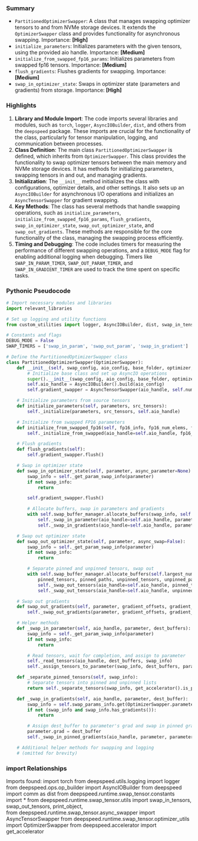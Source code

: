 

### Summary



* `PartitionedOptimizerSwapper`: A class that manages swapping optimizer tensors to and from NVMe storage devices. It extends the `OptimizerSwapper` class and provides functionality for asynchronous swapping. Importance: **[High]**
* `initialize_parameters`: Initializes parameters with the given tensors, using the provided aio handle. Importance: **[Medium]**
* `initialize_from_swapped_fp16_params`: Initializes parameters from swapped fp16 tensors. Importance: **[Medium]**
* `flush_gradients`: Flushes gradients for swapping. Importance: **[Medium]**
* `swap_in_optimizer_state`: Swaps in optimizer state (parameters and gradients) from storage. Importance: **[High]**

### Highlights



1. **Library and Module Import**: The code imports several libraries and modules, such as `torch`, `logger`, `AsyncIOBuilder`, `dist`, and others from the `deepspeed` package. These imports are crucial for the functionality of the class, particularly for tensor manipulation, logging, and communication between processes.
2. **Class Definition**: The main class `PartitionedOptimizerSwapper` is defined, which inherits from `OptimizerSwapper`. This class provides the functionality to swap optimizer tensors between the main memory and NVMe storage devices. It has methods for initializing parameters, swapping tensors in and out, and managing gradients.
3. **Initialization**: The `__init__` method initializes the class with configurations, optimizer details, and other settings. It also sets up an `AsyncIOBuilder` for asynchronous I/O operations and initializes an `AsyncTensorSwapper` for gradient swapping.
4. **Key Methods**: The class has several methods that handle swapping operations, such as `initialize_parameters`, `initialize_from_swapped_fp16_params`, `flush_gradients`, `swap_in_optimizer_state`, `swap_out_optimizer_state`, and `swap_out_gradients`. These methods are responsible for the core functionality of the class, managing the swapping process efficiently.
5. **Timing and Debugging**: The code includes timers for measuring the performance of different swapping operations, and a `DEBUG_MODE` flag for enabling additional logging when debugging. Timers like `SWAP_IN_PARAM_TIMER`, `SWAP_OUT_PARAM_TIMER`, and `SWAP_IN_GRADIENT_TIMER` are used to track the time spent on specific tasks.

### Pythonic Pseudocode

```python
# Import necessary modules and libraries
import relevant_libraries

# Set up logging and utility functions
from custom_utilities import logger, AsyncIOBuilder, dist, swap_in_tensors, swap_out_tensors, print_object, get_sized_buffers, AsyncTensorSwapper, OptimizerSwapper, get_accelerator

# Constants and flags
DEBUG_MODE = False
SWAP_TIMERS = ['swap_in_param', 'swap_out_param', 'swap_in_gradient']

# Define the PartitionedOptimizerSwapper class
class PartitionedOptimizerSwapper(OptimizerSwapper):
    def __init__(self, swap_config, aio_config, base_folder, optimizer, largest_numel, device, dtype, timers):
        # Initialize base class and set up AsyncIO operations
        super().__init__(swap_config, aio_config, base_folder, optimizer, largest_numel, device, dtype, timers)
        self.aio_handle = AsyncIOBuilder().build(aio_config)
        self.gradient_swapper = AsyncTensorSwapper(aio_handle, self.numel_alignment, timers)

    # Initialize parameters from source tensors
    def initialize_parameters(self, parameters, src_tensors):
        self._initialize(parameters, src_tensors, self.aio_handle)

    # Initialize from swapped FP16 parameters
    def initialize_from_swapped_fp16(self, fp16_info, fp16_num_elems, fp16_buffers, fp32_params):
        self._initialize_from_swapped(aio_handle=self.aio_handle, fp16_info=fp16_info, fp16_num_elems=fp16_num_elems, fp16_buffers=fp16_buffers, fp32_params=fp32_params)

    # Flush gradients
    def flush_gradients(self):
        self.gradient_swapper.flush()

    # Swap in optimizer state
    def swap_in_optimizer_state(self, parameter, async_parameter=None):
        swap_info = self._get_param_swap_info(parameter)
        if not swap_info:
            return

        self.gradient_swapper.flush()

        # Allocate buffers, swap in parameters and gradients
        with self.swap_buffer_manager.allocate_buffers(swap_info, self.largest_numel, parameter.dtype) as pinned_buffers:
            self._swap_in_parameter(aio_handle=self.aio_handle, parameter=parameter, dest_buffers=pinned_buffers)
            self._swap_in_gradients(aio_handle=self.aio_handle, parameter=parameter, dest_buffer=pinned_buffers[-1])

    # Swap out optimizer state
    def swap_out_optimizer_state(self, parameter, async_swap=False):
        swap_info = self._get_param_swap_info(parameter)
        if not swap_info:
            return

        # Separate pinned and unpinned tensors, swap out
        with self.swap_buffer_manager.allocate_buffers(self.largest_numel, self.dtype) as pinned_buffers:
            pinned_tensors, pinned_paths, unpinned_tensors, unpinned_paths = self._separate_pinned_tensors(swap_info)
            self._swap_out_tensors(aio_handle=self.aio_handle, pinned_tensors=pinned_tensors, pinned_paths=pinned_paths)
            self._swap_out_tensors(aio_handle=self.aio_handle, unpinned_tensors=unpinned_tensors, unpinned_paths=unpinned_paths, pinned_buffers=pinned_buffers)

    # Swap out gradients
    def swap_out_gradients(self, parameter, gradient_offsets, gradient_tensors):
        self._swap_out_gradients(parameter, gradient_offsets, gradient_tensors, self.gradient_swapper)

    # Helper methods
    def _swap_in_parameter(self, aio_handle, parameter, dest_buffers):
        swap_info = self._get_param_swap_info(parameter)
        if not swap_info:
            return

        # Read tensors, wait for completion, and assign to parameter
        self._read_tensors(aio_handle, dest_buffers, swap_info)
        self._assign_tensors_to_parameter(swap_info, dest_buffers, parameter)

    def _separate_pinned_tensors(self, swap_info):
        # Separate tensors into pinned and unpinned lists
        return self._separate_tensors(swap_info, get_accelerator().is_pinned)

    def _swap_in_gradients(self, aio_handle, parameter, dest_buffer):
        swap_info = self.swap_params_info.get(OptimizerSwapper.parameter_id(parameter))
        if not (swap_info and swap_info.has_gradients()):
            return

        # Assign dest_buffer to parameter's grad and swap in pinned gradients
        parameter.grad = dest_buffer
        self._swap_in_pinned_gradients(aio_handle, parameter, parameter.grad)

    # Additional helper methods for swapping and logging
    # (omitted for brevity)
```


### import Relationships

Imports found:
import torch
from deepspeed.utils.logging import logger
from deepspeed.ops.op_builder import AsyncIOBuilder
from deepspeed import comm as dist
from deepspeed.runtime.swap_tensor.constants import *
from deepspeed.runtime.swap_tensor.utils import swap_in_tensors, swap_out_tensors, print_object, \
from deepspeed.runtime.swap_tensor.async_swapper import AsyncTensorSwapper
from deepspeed.runtime.swap_tensor.optimizer_utils import OptimizerSwapper
from deepspeed.accelerator import get_accelerator